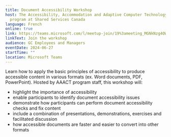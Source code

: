 ```yaml
---
title: Document Accessibility Workshop
host: The Accessibility, Accommodation and Adaptive Computer Technology (AAACT)
  program at Shared Services Canada
language: French
online: true
link: https://teams.microsoft.com/l/meetup-join/19%3ameeting_MGNkNzg4OWYtZDk0ZS00NDcwLTg0NmQtMTM3MThlNjQwN2Nl%40thread.v2/0?context=%7b%22Tid%22%3a%22d05bc194-94bf-4ad6-ae2e-1db0f2e38f5e%22%2c%22Oid%22%3a%22c2372ff0-7823-4e1f-b52c-c5b6d4b4df22%22%7d
linkText: Join the workshop
audience: GC Employees and Managers
eventDate: 2024-06-27
startTime: ""
location: Microsoft Teams
---
```

Learn how to apply the basic principles of accessibility to produce accessible content in various formats (ex. Word documents, PDF, PowerPoint). Hosted by AAACT program staff, this workshop will:

- highlight the importance of accessibility
- enable participants to identify document accessibility issues
- demonstrate how participants can perform document accessibility checks and fix content
- include a combination of presentations, demonstrations, exercises and facilitated discussion 
- how accessible documents are faster and easier to convert into other formats
